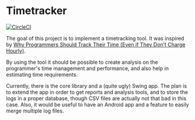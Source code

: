 Timetracker
===========

[![CircleCI](https://circleci.com/gh/koflerdavid/timetracker.svg?style=svg)](https://circleci.com/gh/koflerdavid/timetracker)

The goal of this project is to implement a timetracking tool.
It was inspired by
 [Why Programmers Should Track Their Time (Even if They Don’t Charge Hourly)](https://simpleprogrammer.com/2016/09/14/why-programmers-should-track-their-time/).

By using the tool it should be possible to create analysis on the 
programmer's time management and performance, and also help in 
estimating time requirements.

Currently, there is the core library and a (quite ugly) Swing app.
The plan is to extend the app in order to get reports and analysis 
tools, and to store the logs in a proper database, 
though CSV files are actually not that bad in this case.
Also, it would be useful to have an Android app and a feature to easily 
merge multiple log files.

